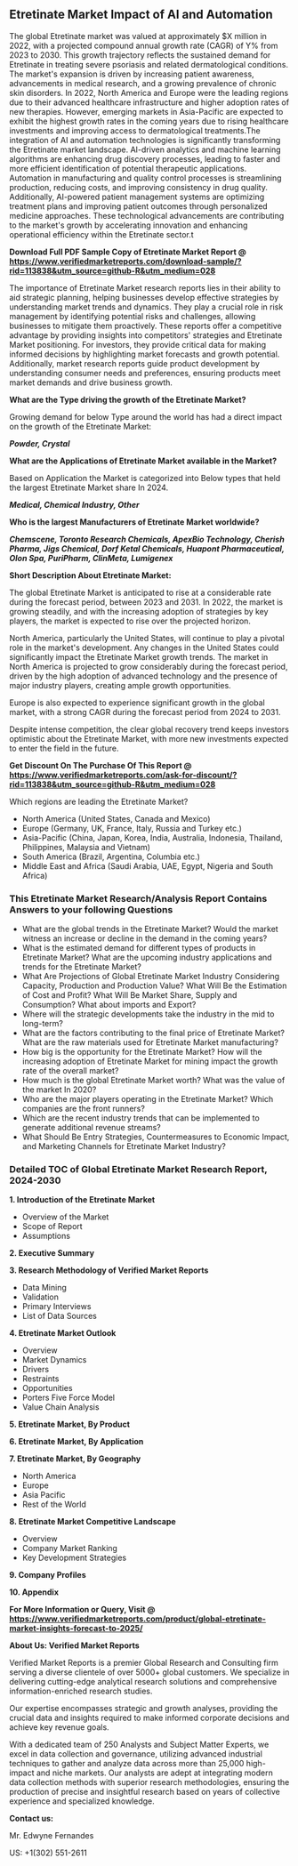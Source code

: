 <h2>Etretinate Market Impact of AI and Automation</h2>The global Etretinate market was valued at approximately $X million in 2022, with a projected compound annual growth rate (CAGR) of Y% from 2023 to 2030. This growth trajectory reflects the sustained demand for Etretinate in treating severe psoriasis and related dermatological conditions. The market's expansion is driven by increasing patient awareness, advancements in medical research, and a growing prevalence of chronic skin disorders. In 2022, North America and Europe were the leading regions due to their advanced healthcare infrastructure and higher adoption rates of new therapies. However, emerging markets in Asia-Pacific are expected to exhibit the highest growth rates in the coming years due to rising healthcare investments and improving access to dermatological treatments.The integration of AI and automation technologies is significantly transforming the Etretinate market landscape. AI-driven analytics and machine learning algorithms are enhancing drug discovery processes, leading to faster and more efficient identification of potential therapeutic applications. Automation in manufacturing and quality control processes is streamlining production, reducing costs, and improving consistency in drug quality. Additionally, AI-powered patient management systems are optimizing treatment plans and improving patient outcomes through personalized medicine approaches. These technological advancements are contributing to the market's growth by accelerating innovation and enhancing operational efficiency within the Etretinate sector.t</p><p id="" class=""><strong>Download Full PDF Sample Copy of Etretinate Market Report @ <a href="https://www.verifiedmarketreports.com/download-sample/?rid=113838&utm_source=github-R&utm_medium=028" target="_blank">https://www.verifiedmarketreports.com/download-sample/?rid=113838&utm_source=github-R&utm_medium=028</a></strong></p><p>The importance of&nbsp;Etretinate Market research reports lies in their ability to aid strategic planning, helping businesses develop effective strategies by understanding market trends and dynamics. They play a crucial role in risk management by identifying potential risks and challenges, allowing businesses to mitigate them proactively. These reports offer a competitive advantage by providing insights into competitors' strategies and Etretinate Market positioning. For investors, they provide critical data for making informed decisions by highlighting market forecasts and growth potential. Additionally, market research reports guide product development by understanding consumer needs and preferences, ensuring products meet market demands and drive business growth.</p><p><strong>What are the&nbsp;Type driving the growth of the Etretinate Market?</strong></p><p id="" class="">Growing demand for below Type around the world has had a direct impact on the growth of the Etretinate Market:</p><em><strong>Powder, Crystal</strong></em></p><strong>What are the&nbsp;Applications&nbsp;of Etretinate Market available in the Market?</strong></p><p id="" class="">Based on Application the Market is categorized into Below types that held the largest Etretinate Market share In 2024.</p><em><strong>Medical, Chemical Industry, Other</strong></em></p><strong>Who is the largest Manufacturers of Etretinate Market worldwide?</strong></p><p><em><strong>Chemscene, Toronto Research Chemicals, ApexBio Technology, Cherish Pharma, Jigs Chemical, Dorf Ketal Chemicals, Huapont Pharmaceutical, Olon Spa, PuriPharm, ClinMeta, Lumigenex</strong></em></p><p id="" class=""><strong>Short Description About Etretinate Market:</strong></p><p>The global Etretinate Market is anticipated to rise at a considerable rate during the forecast period, between 2023 and 2031. In 2022, the market is growing steadily, and with the increasing adoption of strategies by key players, the market is expected to rise over the projected horizon.</p><p>North America, particularly the United States, will continue to play a pivotal role in the market's development. Any changes in the United States could significantly impact the Etretinate Market growth trends. The market in North America is projected to grow considerably during the forecast period, driven by the high adoption of advanced technology and the presence of major industry players, creating ample growth opportunities.</p><p>Europe is also expected to experience significant growth in the global market, with a strong CAGR during the forecast period from 2024 to 2031.</p><p>Despite intense competition, the clear global recovery trend keeps investors optimistic about the Etretinate Market, with more new investments expected to enter the field in the future.</p><p id="" class=""><strong>Get Discount On The Purchase Of This Report @ <a href="https://www.verifiedmarketreports.com/ask-for-discount/?rid=113838&utm_source=github-R&utm_medium=028" target="_blank">https://www.verifiedmarketreports.com/ask-for-discount/?rid=113838&utm_source=github-R&utm_medium=028</a></strong></p>Which regions are leading the Etretinate Market?</p><ul><li>North America (United States, Canada and Mexico)</li><li>Europe (Germany, UK, France, Italy, Russia and Turkey etc.)</li><li>Asia-Pacific (China, Japan, Korea, India, Australia, Indonesia, Thailand, Philippines, Malaysia and Vietnam)</li><li>South America (Brazil, Argentina, Columbia etc.)</li><li>Middle East and Africa (Saudi Arabia, UAE, Egypt, Nigeria and South Africa)</li></ul><h3 id="" class="">This Etretinate Market Research/Analysis Report Contains Answers to your following Questions</h3><ul><li>What are the global trends in the Etretinate Market? Would the market witness an increase or decline in the demand in the coming years?</li><li>What is the estimated demand for different types of products in Etretinate Market? What are the upcoming industry applications and trends for the Etretinate Market?</li><li>What Are Projections of Global Etretinate Market Industry Considering Capacity, Production and Production Value? What Will Be the Estimation of Cost and Profit? What Will Be Market Share, Supply and Consumption? What about imports and Export?</li><li>Where will the strategic developments take the industry in the mid to long-term?</li><li>What are the factors contributing to the final price of Etretinate Market? What are the raw materials used for Etretinate Market manufacturing?</li><li>How big is the opportunity for the Etretinate Market? How will the increasing adoption of Etretinate Market for mining impact the growth rate of the overall market?</li><li>How much is the global Etretinate Market worth? What was the value of the market In 2020?</li><li>Who are the major players operating in the Etretinate Market? Which companies are the front runners?</li><li>Which are the recent industry trends that can be implemented to generate additional revenue streams?</li><li>What Should Be Entry Strategies, Countermeasures to Economic Impact, and Marketing Channels for Etretinate Market Industry?</li></ul><h3 id="" class="">Detailed TOC of Global Etretinate Market Research Report, 2024-2030</h3><p id="" class=""><strong>1. Introduction of the Etretinate Market</strong></p><ul><li>Overview of the Market</li><li>Scope of Report</li><li>Assumptions</li></ul><p id="" class=""><strong>2. Executive Summary</strong></p><p id="" class=""><strong>3. Research Methodology of Verified Market Reports</strong></p><ul><li>Data Mining</li><li>Validation</li><li>Primary Interviews</li><li>List of Data Sources</li></ul><p id="" class=""><strong>4. Etretinate Market Outlook</strong></p><ul><li>Overview</li><li>Market Dynamics</li><li>Drivers</li><li>Restraints</li><li>Opportunities</li><li>Porters Five Force Model</li><li>Value Chain Analysis</li></ul><p id="" class=""><strong>5. Etretinate Market, By Product</strong></p><p id="" class=""><strong>6. Etretinate Market, By Application</strong></p><p id="" class=""><strong>7. Etretinate Market, By Geography</strong></p><ul><li>North America</li><li>Europe</li><li>Asia Pacific</li><li>Rest of the World</li></ul><p id="" class=""><strong>8. Etretinate Market Competitive Landscape</strong></p><ul><li>Overview</li><li>Company Market Ranking</li><li>Key Development Strategies</li></ul><p id="" class=""><strong>9. Company Profiles</strong></p><p id="" class=""><strong>10. Appendix</strong></p><p id="" class=""><strong>For More Information or Query, Visit @ <a href="https://www.verifiedmarketreports.com/product/global-etretinate-market-insights-forecast-to-2025/" target="_blank">https://www.verifiedmarketreports.com/product/global-etretinate-market-insights-forecast-to-2025/</a></strong></p><p id="" class=""><strong>About Us: Verified Market Reports</strong></p><p id="" class="">Verified Market Reports is a premier Global Research and Consulting firm serving a diverse clientele of over 5000+ global customers. We specialize in delivering cutting-edge analytical research solutions and comprehensive information-enriched research studies.</p><p id="" class="">Our expertise encompasses strategic and growth analyses, providing the crucial data and insights required to make informed corporate decisions and achieve key revenue goals.</p><p id="" class="">With a dedicated team of 250 Analysts and Subject Matter Experts, we excel in data collection and governance, utilizing advanced industrial techniques to gather and analyze data across more than 25,000 high-impact and niche markets. Our analysts are adept at integrating modern data collection methods with superior research methodologies, ensuring the production of precise and insightful research based on years of collective experience and specialized knowledge.</p><p id="" class=""><strong>Contact us:</strong></p><p id="" class="">Mr. Edwyne Fernandes</p><p id="" class="">US: +1(302) 551-2611</p>
